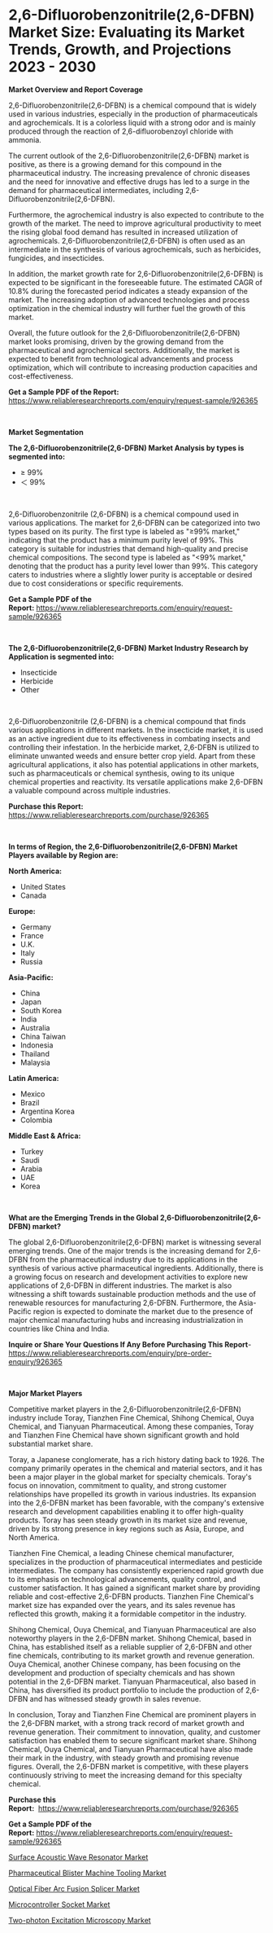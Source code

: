 <p><h1>2,6-Difluorobenzonitrile(2,6-DFBN) Market Size: Evaluating its Market Trends, Growth, and Projections 2023 - 2030</h1></p><p><strong>Market Overview and Report Coverage</strong></p>
<p><p>2,6-Difluorobenzonitrile(2,6-DFBN) is a chemical compound that is widely used in various industries, especially in the production of pharmaceuticals and agrochemicals. It is a colorless liquid with a strong odor and is mainly produced through the reaction of 2,6-difluorobenzoyl chloride with ammonia.</p><p>The current outlook of the 2,6-Difluorobenzonitrile(2,6-DFBN) market is positive, as there is a growing demand for this compound in the pharmaceutical industry. The increasing prevalence of chronic diseases and the need for innovative and effective drugs has led to a surge in the demand for pharmaceutical intermediates, including 2,6-Difluorobenzonitrile(2,6-DFBN).</p><p>Furthermore, the agrochemical industry is also expected to contribute to the growth of the market. The need to improve agricultural productivity to meet the rising global food demand has resulted in increased utilization of agrochemicals. 2,6-Difluorobenzonitrile(2,6-DFBN) is often used as an intermediate in the synthesis of various agrochemicals, such as herbicides, fungicides, and insecticides.</p><p>In addition, the market growth rate for 2,6-Difluorobenzonitrile(2,6-DFBN) is expected to be significant in the foreseeable future. The estimated CAGR of 10.8% during the forecasted period indicates a steady expansion of the market. The increasing adoption of advanced technologies and process optimization in the chemical industry will further fuel the growth of this market.</p><p>Overall, the future outlook for the 2,6-Difluorobenzonitrile(2,6-DFBN) market looks promising, driven by the growing demand from the pharmaceutical and agrochemical sectors. Additionally, the market is expected to benefit from technological advancements and process optimization, which will contribute to increasing production capacities and cost-effectiveness.</p></p>
<p><strong>Get a Sample PDF of the Report:</strong> <a href="https://www.reliableresearchreports.com/enquiry/request-sample/926365">https://www.reliableresearchreports.com/enquiry/request-sample/926365</a></p>
<p>&nbsp;</p>
<p><strong>Market Segmentation</strong></p>
<p><strong>The 2,6-Difluorobenzonitrile(2,6-DFBN) Market Analysis by types is segmented into:</strong></p>
<p><ul><li>≥ 99%</li><li>＜ 99%</li></ul></p>
<p>&nbsp;</p>
<p><p>2,6-Difluorobenzonitrile (2,6-DFBN) is a chemical compound used in various applications. The market for 2,6-DFBN can be categorized into two types based on its purity. The first type is labeled as "≥99% market," indicating that the product has a minimum purity level of 99%. This category is suitable for industries that demand high-quality and precise chemical compositions. The second type is labeled as "<99% market," denoting that the product has a purity level lower than 99%. This category caters to industries where a slightly lower purity is acceptable or desired due to cost considerations or specific requirements.</p></p>
<p><strong>Get a Sample PDF of the Report:</strong>&nbsp;<a href="https://www.reliableresearchreports.com/enquiry/request-sample/926365">https://www.reliableresearchreports.com/enquiry/request-sample/926365</a></p>
<p>&nbsp;</p>
<p><strong>The 2,6-Difluorobenzonitrile(2,6-DFBN) Market Industry Research by Application is segmented into:</strong></p>
<p><ul><li>Insecticide</li><li>Herbicide</li><li>Other</li></ul></p>
<p>&nbsp;</p>
<p><p>2,6-Difluorobenzonitrile (2,6-DFBN) is a chemical compound that finds various applications in different markets. In the insecticide market, it is used as an active ingredient due to its effectiveness in combating insects and controlling their infestation. In the herbicide market, 2,6-DFBN is utilized to eliminate unwanted weeds and ensure better crop yield. Apart from these agricultural applications, it also has potential applications in other markets, such as pharmaceuticals or chemical synthesis, owing to its unique chemical properties and reactivity. Its versatile applications make 2,6-DFBN a valuable compound across multiple industries.</p></p>
<p><strong>Purchase this Report:</strong>&nbsp; <a href="https://www.reliableresearchreports.com/purchase/926365">https://www.reliableresearchreports.com/purchase/926365</a></p>
<p>&nbsp;</p>
<p><strong>In terms of Region, the 2,6-Difluorobenzonitrile(2,6-DFBN) Market Players available by Region are:</strong></p>
<p>
    <p> <strong> North America: </strong>
        <ul>
            <li>United States</li>
            <li>Canada</li>
        </ul>
        </p> 
    <p> <strong> Europe: </strong>
        <ul>
            <li>Germany</li>
            <li>France</li>
            <li>U.K.</li>
            <li>Italy</li>
            <li>Russia</li>
        </ul>
        </p> 
    <p> <strong> Asia-Pacific: </strong>
        <ul>
            <li>China</li>
            <li>Japan</li>
            <li>South Korea</li>
            <li>India</li>
            <li>Australia</li>
            <li>China Taiwan</li>
            <li>Indonesia</li>
            <li>Thailand</li>
            <li>Malaysia</li>
        </ul>
        </p> 
    <p> <strong> Latin America: </strong>
        <ul>
            <li>Mexico</li>
            <li>Brazil</li>
            <li>Argentina Korea</li>
            <li>Colombia</li>
        </ul>
        </p> 
    <p> <strong> Middle East & Africa: </strong>
        <ul>
            <li>Turkey</li>
            <li>Saudi</li>
            <li>Arabia</li>
            <li>UAE</li>
            <li>Korea</li>
        </ul>
    </p>
    </p>
<p>&nbsp;</p>
<p><strong>What are the Emerging Trends in the Global 2,6-Difluorobenzonitrile(2,6-DFBN) market?</strong></p>
<p><p>The global 2,6-Difluorobenzonitrile(2,6-DFBN) market is witnessing several emerging trends. One of the major trends is the increasing demand for 2,6-DFBN from the pharmaceutical industry due to its applications in the synthesis of various active pharmaceutical ingredients. Additionally, there is a growing focus on research and development activities to explore new applications of 2,6-DFBN in different industries. The market is also witnessing a shift towards sustainable production methods and the use of renewable resources for manufacturing 2,6-DFBN. Furthermore, the Asia-Pacific region is expected to dominate the market due to the presence of major chemical manufacturing hubs and increasing industrialization in countries like China and India.</p></p>
<p><strong>Inquire or Share Your Questions If Any Before Purchasing This Report</strong>- <a href="https://www.reliableresearchreports.com/enquiry/pre-order-enquiry/926365">https://www.reliableresearchreports.com/enquiry/pre-order-enquiry/926365</a></p>
<p>&nbsp;</p>
<p><strong>Major Market Players</strong></p>
<p><p>Competitive market players in the 2,6-Difluorobenzonitrile(2,6-DFBN) industry include Toray, Tianzhen Fine Chemical, Shihong Chemical, Ouya Chemical, and Tianyuan Pharmaceutical. Among these companies, Toray and Tianzhen Fine Chemical have shown significant growth and hold substantial market share.</p><p>Toray, a Japanese conglomerate, has a rich history dating back to 1926. The company primarily operates in the chemical and material sectors, and it has been a major player in the global market for specialty chemicals. Toray's focus on innovation, commitment to quality, and strong customer relationships have propelled its growth in various industries. Its expansion into the 2,6-DFBN market has been favorable, with the company's extensive research and development capabilities enabling it to offer high-quality products. Toray has seen steady growth in its market size and revenue, driven by its strong presence in key regions such as Asia, Europe, and North America.</p><p>Tianzhen Fine Chemical, a leading Chinese chemical manufacturer, specializes in the production of pharmaceutical intermediates and pesticide intermediates. The company has consistently experienced rapid growth due to its emphasis on technological advancements, quality control, and customer satisfaction. It has gained a significant market share by providing reliable and cost-effective 2,6-DFBN products. Tianzhen Fine Chemical's market size has expanded over the years, and its sales revenue has reflected this growth, making it a formidable competitor in the industry.</p><p>Shihong Chemical, Ouya Chemical, and Tianyuan Pharmaceutical are also noteworthy players in the 2,6-DFBN market. Shihong Chemical, based in China, has established itself as a reliable supplier of 2,6-DFBN and other fine chemicals, contributing to its market growth and revenue generation. Ouya Chemical, another Chinese company, has been focusing on the development and production of specialty chemicals and has shown potential in the 2,6-DFBN market. Tianyuan Pharmaceutical, also based in China, has diversified its product portfolio to include the production of 2,6-DFBN and has witnessed steady growth in sales revenue.</p><p>In conclusion, Toray and Tianzhen Fine Chemical are prominent players in the 2,6-DFBN market, with a strong track record of market growth and revenue generation. Their commitment to innovation, quality, and customer satisfaction has enabled them to secure significant market share. Shihong Chemical, Ouya Chemical, and Tianyuan Pharmaceutical have also made their mark in the industry, with steady growth and promising revenue figures. Overall, the 2,6-DFBN market is competitive, with these players continuously striving to meet the increasing demand for this specialty chemical.</p></p>
<p><strong>Purchase this Report:</strong>&nbsp;&nbsp;<a href="https://www.reliableresearchreports.com/purchase/926365">https://www.reliableresearchreports.com/purchase/926365</a></p>
<p></p>
<p><strong>Get a Sample PDF of the Report:</strong>&nbsp;<a href="https://www.reliableresearchreports.com/enquiry/request-sample/926365">https://www.reliableresearchreports.com/enquiry/request-sample/926365</a></p>
<p><p><a href="https://medium.com/@krishna_35021/surface-acoustic-wave-resonator-market-size-growth-forecast-2023-2030-bb0f21a6ed15">Surface Acoustic Wave Resonator Market</a></p><p><a href="https://www.linkedin.com/pulse/decoding-pharmaceutical-blister-machine-tooling-market/">Pharmaceutical Blister Machine Tooling Market</a></p><p><a href="https://www.linkedin.com/pulse/optical-fiber-arc-fusion-splicer-market-insights-players/">Optical Fiber Arc Fusion Splicer Market</a></p><p><a href="https://medium.com/@vrahul.reportprime/microcontroller-socket-market-size-growth-forecast-2023-2030-b64bfca611a9">Microcontroller Socket Market</a></p><p><a href="https://www.linkedin.com/pulse/two-photon-excitation-microscopy-market-research-report-unlocks/">Two-photon Excitation Microscopy Market</a></p></p>